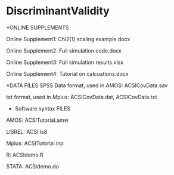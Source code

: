 # DiscriminantValidity
*ONLINE SUPPLEMENTS

Online Supplement1: Chi2(1) scaling example.docx

Online Supplement2: Full simulation code.docx

Online Supplement3: Full simulation results.xlsx

Online Supplement4: Tutorial on calcuations.docx


*DATA FILES
SPSS Data format, used in AMOS: ACSICovData.sav

txt format, used in Mplus: ACSICovData.dat, ACSICovData.txt


* Software syntax FILES

AMOS: ACSITutorial.amw

LISREL: ACSI.ls8

Mplus: ACSITutorial.inp

R: ACSIdemo.R

STATA: ACSIdemo.do

